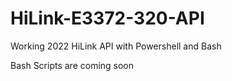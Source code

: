 # HiLink-E3372-320-API
Working 2022 HiLink API with Powershell and Bash

Bash Scripts are coming soon
